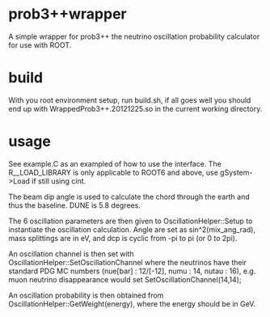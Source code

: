 # prob3++wrapper

A simple wrapper for prob3++ the neutrino oscillation
probability calculator for use with ROOT.

# build

With you root environment setup, run build.sh, if all goes well
you should end up with WrappedProb3++.20121225.so in the
current working directory.

# usage

See example.C as an exampled of how to use the interface.
The R__LOAD_LIBRARY is only applicable to ROOT6 and above,
use gSystem->Load if still using cint.

The beam dip angle is used to calculate the chord through
the earth and thus the baseline. DUNE is 5.8 degrees.

The 6 oscillation parameters are then given to OscillationHelper::Setup
to instantiate the oscillation calculation. Angle are set as
sin^2(mix_ang_rad), mass splittings are in eV, and dcp is cyclic from
-pi to pi (or 0 to 2pi).

An oscillation channel is then set with 
OscillationHelper::SetOscillationChannel where the neutrinos have
their standard PDG MC numbers (nue[bar] : 12/[-12], numu : 14,
nutau : 16), e.g. muon neutrino disappearance would set
SetOscillationChannel(14,14);

An oscillation probability is then obtained from 
OscillationHelper::GetWeight(energy), where the energy should 
be in GeV.
